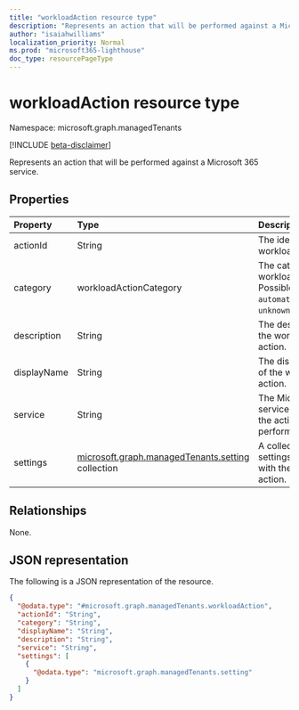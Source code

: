 ```yaml
---
title: "workloadAction resource type"
description: "Represents an action that will be performed against a Microsoft 365 service."
author: "isaiahwilliams"
localization_priority: Normal
ms.prod: "microsoft365-lighthouse"
doc_type: resourcePageType
---
```


# workloadAction resource type

Namespace: microsoft.graph.managedTenants

[!INCLUDE [beta-disclaimer](../../includes/beta-disclaimer.md)]

Represents an action that will be performed against a Microsoft 365 service.

## Properties

|Property|Type|Description|
|:---|:---|:---|
|actionId|String|The identifier of the workload action.|
|category|workloadActionCategory|The category of the workload action. Possible values are: `automated`, `manual`, `unknownFutureValue`.|
|description|String|The description of the workload action.|
|displayName|String|The display name of the workload action.|
|service|String|The Microsoft 365 service that owns the action to be performed.|
|settings|[microsoft.graph.managedTenants.setting](../resources/managedtenants-setting.md) collection|A collection of settings associated with the workload action.|

## Relationships

None.

## JSON representation

The following is a JSON representation of the resource.
<!-- {
  "blockType": "resource",
  "@odata.type": "microsoft.graph.managedTenants.workloadAction"
}
-->
``` json
{
  "@odata.type": "#microsoft.graph.managedTenants.workloadAction",
  "actionId": "String",
  "category": "String",
  "displayName": "String",
  "description": "String",
  "service": "String",
  "settings": [
    {
      "@odata.type": "microsoft.graph.managedTenants.setting"
    }
  ]
}
```
